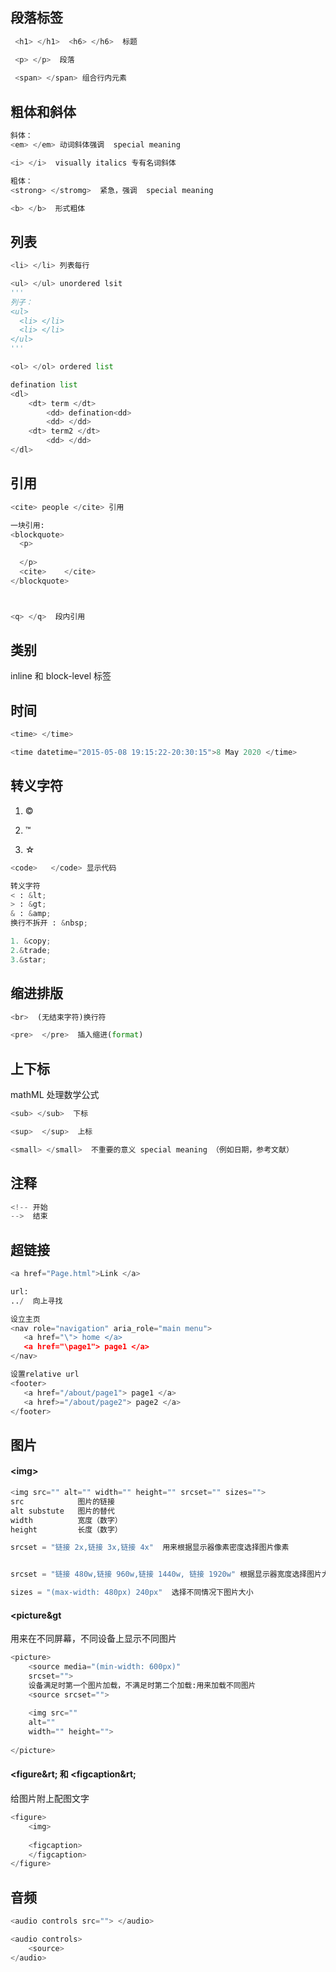 ## 段落标签
```py
 <h1> </h1>  <h6> </h6>  标题

 <p> </p>  段落
 
 <span> </span> 组合行内元素
```

## 粗体和斜体
```py
斜体：
<em> </em> 动词斜体强调  special meaning

<i> </i>  visually italics 专有名词斜体

粗体：
<strong> </stromg>  紧急，强调  special meaning

<b> </b>  形式粗体
```

## 列表
```py
<li> </li> 列表每行

<ul> </ul> unordered lsit
'''
列子：
<ul>
  <li> </li>
  <li> </li>
</ul>
'''

<ol> </ol> ordered list

defination list
<dl>
    <dt> term </dt>
        <dd> defination<dd>
        <dd> </dd>
    <dt> term2 </dt>
        <dd> </dd>
</dl>
```

## 引用

```py
<cite> people </cite> 引用

一块引用:
<blockquote>  
  <p>
  
  </p>
  <cite>    </cite>
</blockquote>



<q> </q>  段内引用
```

## 类别
inline 和 block-level 标签

## 时间
```py
<time> </time>

<time datetime="2015-05-08 19:15:22-20:30:15">8 May 2020 </time>
```


## 转义字符
1. &copy;

2. &trade;

3. &star;
```py
<code>   </code> 显示代码

转义字符
< : &lt;
> : &gt;
& : &amp;
换行不拆开 : &nbsp;

1. &copy;
2.&trade;
3.&star;
```


## 缩进排版
```py
<br>  (无结束字符)换行符

<pre>  </pre>  插入缩进(format)
```

## 上下标
mathML 处理数学公式
```py
<sub> </sub>  下标

<sup>  </sup>  上标

<small> </small>  不重要的意义 special meaning （例如日期，参考文献）
```

## 注释
```py
<!-- 开始
-->  结束
```

## 超链接
```py
<a href="Page.html">Link </a>

url:
../  向上寻找

设立主页
<nav role="navigation" aria_role="main menu">  
   <a href="\"> home </a>
   <a href="\page1"> page1 </a>
</nav>

设置relative url
<footer>
   <a href="/about/page1"> page1 </a>
   <a href>="/about/page2"> page2 </a>
</footer>
```
## 图片

#### &lt;img&gt;
```py
<img src="" alt="" width="" height="" srcset="" sizes="">  
src            图片的链接
alt substute   图片的替代
width          宽度（数字）
height         长度（数字）

srcset = "链接 2x,链接 3x,链接 4x"  用来根据显示器像素密度选择图片像素


srcset = "链接 480w,链接 960w,链接 1440w, 链接 1920w" 根据显示器宽度选择图片大小

sizes = "(max-width: 480px) 240px"  选择不同情况下图片大小
```
#### &lt;picture&gt
用来在不同屏幕，不同设备上显示不同图片
```py
<picture>
    <source media="(min-width: 600px)" 
    srcset="">
    设备满足时第一个图片加载，不满足时第二个加载:用来加载不同图片
    <source srcset="">
    
    <img src=""
    alt=""
    width="" height="">
    
</picture>
```
#### &lt;figure&rt; 和 &lt;figcaption&rt;
给图片附上配图文字
```py
<figure>
    <img>
    
    <figcaption>
    </figcaption>
</figure>
```

## 音频

```py
<audio controls src=""> </audio>

<audio controls>
    <source>
</audio>


```
























